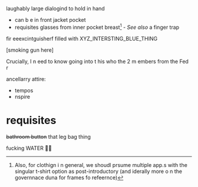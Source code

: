 laughably large  dialogind  to  hold in hand
 - can b e in front jacket pocket
 -  requisites glasses  from  inner pocket  breast[^a]
        - _See also_ a finger trap

fir eeexcintguisherf filled with  XYZ_INTERSTING_BLUE_THING

[smoking gun  here]



[^a]: Also,  for  clothign i n general,  we shoudl  prsume multiple app.s  with  the singular t-shirt option as  post-introductory  (and iderally more o n the  governnace  duna  for frames  fo  refeernce)

Crucially, I n eed to  know going into t his  who  the 2 m embers from  the Fed  r

ancellarry attire:
- tempos
- nspire

# requisites

~~bathroom button~~ that leg bag thing

fucking WATER 🌊🌊